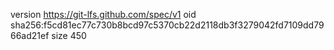 version https://git-lfs.github.com/spec/v1
oid sha256:f5cd81ec77c730b8bcd97c5370cb22d2118db3f3279042fd7109dd7966ad21ef
size 450
